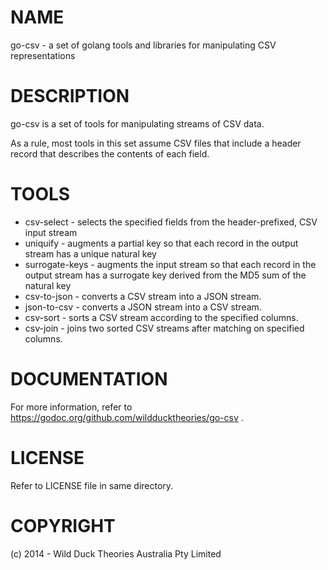 NAME
====
go-csv - a set of golang tools and libraries for manipulating CSV representations

DESCRIPTION
===========
go-csv is a set of tools for manipulating streams of CSV data.

As a rule, most tools in this set assume CSV files that include a header record that describes the contents of each field.

TOOLS
=====
* csv-select - selects the specified fields from the header-prefixed, CSV input stream
* uniquify - augments a partial key so that each record in the output stream has a unique natural key
* surrogate-keys - augments the input stream so that each record in the output stream has a surrogate key derived from the MD5 sum of the natural key
* csv-to-json - converts a CSV stream into a JSON stream.
* json-to-csv - converts a JSON stream into a CSV stream.
* csv-sort - sorts a CSV stream according to the specified columns.
* csv-join - joins two sorted CSV streams after matching on specified columns.

DOCUMENTATION
=============
For more information, refer to https://godoc.org/github.com/wildducktheories/go-csv .

LICENSE
=======
Refer to LICENSE file in same directory.

COPYRIGHT
=========
(c) 2014 - Wild Duck Theories Australia Pty Limited